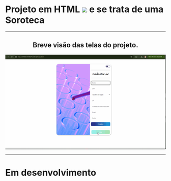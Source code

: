 <div><h1> Projeto em HTML <img "width="40" height="30" src="https://cdn.jsdelivr.net/gh/devicons/devicon@latest/icons/html5/html5-original.svg"> e se trata de uma Soroteca </h1></div>
<div><p></p>

<hr>
<div align="center"><h2>Breve visão das telas do projeto.</h2><img src="https://raw.githubusercontent.com/OVinicius1995/Soroteca/main/FrontEnd/assets/TelasWeb2.gif"></div>


<hr>

<h1>Em desenvolvimento</h1>
